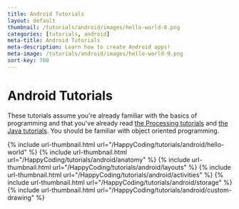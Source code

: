 ```yaml
---
title: Android Tutorials
layout: default
thumbnail: /tutorials/android/images/hello-world-8.png
categories: [tutorials, android]
meta-title: Android Tutorials
meta-description: Learn how to create Android apps!
meta-image: /tutorials/android/images/hello-world-9.png
sort-key: 700
---
```


# Android Tutorials

These tutorials assume you're already familiar with the basics of programming and that you've already read [the Processing tutorials](/tutorials/processing) and [the Java tutorials](/tutorials/java). You should be familiar with object oriented programming.

<div class="thumbnail-link-container">
{% include url-thumbnail.html url="/HappyCoding/tutorials/android/hello-world" %}
{% include url-thumbnail.html url="/HappyCoding/tutorials/android/anatomy" %}
{% include url-thumbnail.html url="/HappyCoding/tutorials/android/layouts" %}
{% include url-thumbnail.html url="/HappyCoding/tutorials/android/activities" %}
{% include url-thumbnail.html url="/HappyCoding/tutorials/android/storage" %}
{% include url-thumbnail.html url="/HappyCoding/tutorials/android/custom-drawing" %}
</div>